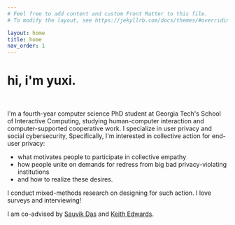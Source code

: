 ```yaml
---
# Feel free to add content and custom Front Matter to this file.
# To modify the layout, see https://jekyllrb.com/docs/themes/#overriding-theme-defaults

layout: home
title: home
nav_order: 1
---
```


# hi, i'm yuxi.
<br/>

I'm a fourth-year computer science PhD student at Georgia Tech's School of Interactive Computing, studying human-computer interaction and computer-supported cooperative work.  I specialize in user privacy and social cybersecurity,  Specifically, I'm interested in collective action for end-user privacy:

* what motivates people to participate in collective empathy
* how people unite on demands for redress from big bad privacy-violating institutions
* and how to realize these desires.

I conduct mixed-methods research on designing for such action.  I love surveys and interviewing!

I am co-advised by [Sauvik Das](https://sauvikdas.com/) and [Keith Edwards](https://faculty.cc.gatech.edu/~keith/).
